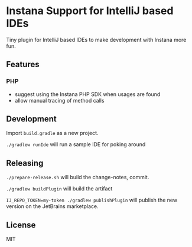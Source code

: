 # Instana Support for IntelliJ based IDEs

Tiny plugin for IntelliJ based IDEs to make development with Instana
more fun.

## Features

### PHP

* suggest using the Instana PHP SDK when usages are found
* allow manual tracing of method calls

## Development

Import `build.gradle` as a new project.

`./gradlew runIde` will run a sample IDE for poking around

## Releasing

`./prepare-release.sh` will build the change-notes, commit.

`./gradlew buildPlugin` will build the artifact

`IJ_REPO_TOKEN=my-token ./gradlew publishPlugin` will publish the new
version on the JetBrains marketplace.

## License

MIT
